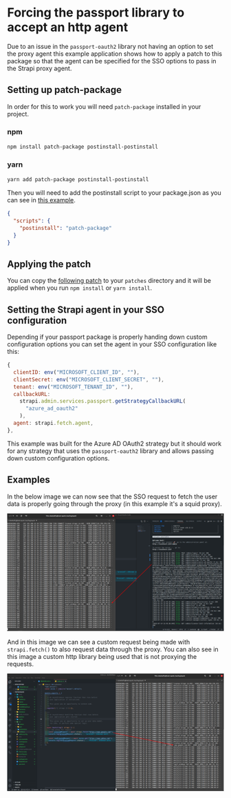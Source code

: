 # Forcing the passport library to accept an http agent

Due to an issue in the `passport-oauth2` library not having an option to set the proxy agent this example application shows how to apply a patch to this package so that the agent can be specified for the SSO options to pass in the Strapi proxy agent.

## Setting up patch-package

In order for this to work you will need `patch-package` installed in your project.

### npm

```bash
npm install patch-package postinstall-postinstall
```

### yarn

```bash
yarn add patch-package postinstall-postinstall
```

Then you will need to add the postinstall script to your package.json as you can see in [this example](./package.json).

```json
{
  "scripts": {
    "postinstall": "patch-package"
  }
}
```

## Applying the patch

You can copy the [following patch](./patches/passport-oauth2+1.7.0.patch) to your `patches` directory and it will be applied when you run `npm install` or `yarn install`.

## Setting the Strapi agent in your SSO configuration

Depending if your passport package is properly handing down custom configuration options you can set the agent in your SSO configuration like this:

```javascript
{
  clientID: env("MICROSOFT_CLIENT_ID", ""),
  clientSecret: env("MICROSOFT_CLIENT_SECRET", ""),
  tenant: env("MICROSOFT_TENANT_ID", ""),
  callbackURL:
    strapi.admin.services.passport.getStrategyCallbackURL(
      "azure_ad_oauth2"
    ),
  agent: strapi.fetch.agent,
},
```

This example was built for the Azure AD OAuth2 strategy but it should work for any strategy that uses the `passport-oauth2` library and allows passing down custom configuration options.

## Examples

In the below image we can now see that the SSO request to fetch the user data is properly going through the proxy (in this example it's a squid proxy).

![sso auth](./images/sso_auth.png)

And in this image we can see a custom request being made with `strapi.fetch()` to also request data through the proxy. You can also see in this image a custom http library being used that is not proxying the requests.

![proxied request](./images/proxied_request.png)
